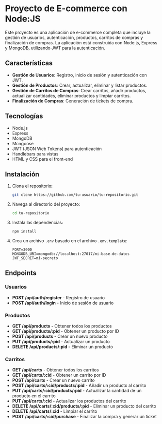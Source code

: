 # Proyecto de E-commerce con Node:JS

Este proyecto es una aplicación de e-commerce completa que incluye la gestión de usuarios, autenticación, productos, carritos de compras y finalización de compras. La aplicación está construida con Node.js, Express y MongoDB, utilizando JWT para la autenticación.

## Características

- **Gestión de Usuarios**: Registro, inicio de sesión y autenticación con JWT.
- **Gestión de Productos**: Crear, actualizar, eliminar y listar productos.
- **Gestión de Carritos de Compras**: Crear carritos, añadir productos, actualizar cantidades, eliminar productos y limpiar carritos.
- **Finalización de Compras**: Generación de tickets de compra.

## Tecnologías

- Node.js
- Express
- MongoDB
- Mongoose
- JWT (JSON Web Tokens) para autenticación
- Handlebars para vistas
- HTML y CSS para el front-end

## Instalación

1. Clona el repositorio:
    ```bash
    git clone https://github.com/tu-usuario/tu-repositorio.git
    ```

2. Navega al directorio del proyecto:
    ```bash
    cd tu-repositorio
    ```

3. Instala las dependencias:
    ```bash
    npm install
    ```

4. Crea un archivo `.env` basado en el archivo `.env.template`:
    ```env
    PORT=3000
    MONGODB_URI=mongodb://localhost:27017/mi-base-de-datos
    JWT_SECRET=mi-secreto
    ```

## Endpoints

### Usuarios

- **POST /api/auth/register** - Registro de usuario
- **POST /api/auth/login** - Inicio de sesión de usuario

### Productos

- **GET /api/products** - Obtener todos los productos
- **GET /api/products/:pid** - Obtener un producto por ID
- **POST /api/products** - Crear un nuevo producto
- **PUT /api/products/:pid** - Actualizar un producto
- **DELETE /api/products/:pid** - Eliminar un producto

### Carritos

- **GET /api/carts** - Obtener todos los carritos
- **GET /api/carts/:cid** - Obtener un carrito por ID
- **POST /api/carts** - Crear un nuevo carrito
- **POST /api/carts/:cid/products/:pid** - Añadir un producto al carrito
- **PUT /api/carts/:cid/products/:pid** - Actualizar la cantidad de un producto en el carrito
- **PUT /api/carts/:cid** - Actualizar los productos del carrito
- **DELETE /api/carts/:cid/products/:pid** - Eliminar un producto del carrito
- **DELETE /api/carts/:cid** - Limpiar el carrito
- **POST /api/carts/:cid/purchase** - Finalizar la compra y generar un ticket

